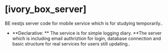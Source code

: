 # [ivory_box_server]

BE nestjs server code for mobile service which is for studying temporarily..

* **Declarative:
  ** The service is for simple logging diary.
  **The server which is including email authriztion for login, database connection and basic structure for real services for users still updating.. 
